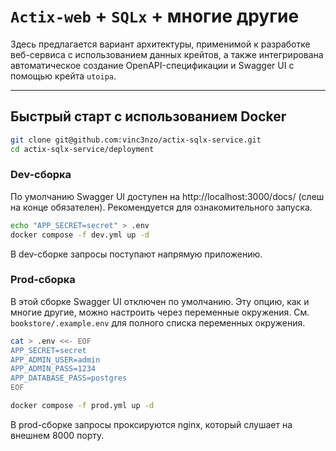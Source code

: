 # `Actix-web` + `SQLx` + многие другие

Здесь предлагается вариант архитектуры, применимой к разработке веб-сервиса
с использованием данных крейтов, а также интегрирована автоматическое
создание OpenAPI-спецификации и Swagger UI с помощью крейта `utoipa`.

---

## Быстрый старт с использованием Docker
```bash
git clone git@github.com:vinc3nzo/actix-sqlx-service.git
cd actix-sqlx-service/deployment
```

### Dev-сборка
По умолчанию Swagger UI доступен на http://localhost:3000/docs/
(слеш на конце обязателен). Рекомендуется для ознакомительного
запуска.
```bash
echo "APP_SECRET=secret" > .env
docker compose -f dev.yml up -d
```

В dev-сборке запросы поступают напрямую приложению.

### Prod-сборка
В этой сборке Swagger UI отключен по умолчанию. Эту опцию, как
и многие другие, можно настроить через переменные окружения.
См. `bookstore/.example.env` для полного списка переменных
окружения.
```bash
cat > .env <<- EOF
APP_SECRET=secret
APP_ADMIN_USER=admin
APP_ADMIN_PASS=1234
APP_DATABASE_PASS=postgres
EOF

docker compose -f prod.yml up -d
```

В prod-сборке запросы проксируются nginx, который слушает на внешнем 8000 порту.
